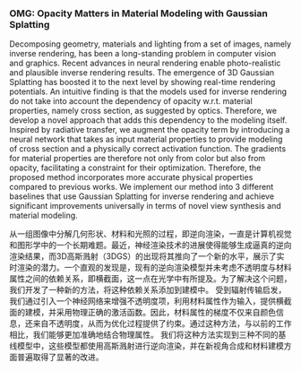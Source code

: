 ### OMG: Opacity Matters in Material Modeling with Gaussian Splatting

Decomposing geometry, materials and lighting from a set of images, namely inverse rendering, has been a long-standing problem in computer vision and graphics. Recent advances in neural rendering enable photo-realistic and plausible inverse rendering results. The emergence of 3D Gaussian Splatting has boosted it to the next level by showing real-time rendering potentials. An intuitive finding is that the models used for inverse rendering do not take into account the dependency of opacity w.r.t. material properties, namely cross section, as suggested by optics. Therefore, we develop a novel approach that adds this dependency to the modeling itself. Inspired by radiative transfer, we augment the opacity term by introducing a neural network that takes as input material properties to provide modeling of cross section and a physically correct activation function. The gradients for material properties are therefore not only from color but also from opacity, facilitating a constraint for their optimization. Therefore, the proposed method incorporates more accurate physical properties compared to previous works. We implement our method into 3 different baselines that use Gaussian Splatting for inverse rendering and achieve significant improvements universally in terms of novel view synthesis and material modeling.

从一组图像中分解几何形状、材料和光照的过程，即逆向渲染，一直是计算机视觉和图形学中的一个长期难题。最近，神经渲染技术的进展使得能够生成逼真的逆向渲染结果，而3D高斯溅射（3DGS）的出现将其推向了一个新的水平，展示了实时渲染的潜力。一个直观的发现是，现有的逆向渲染模型并未考虑不透明度与材料属性之间的依赖关系，即横截面，这一点在光学中有所提及。为了解决这个问题，我们开发了一种新的方法，将这种依赖关系添加到建模中。
受到辐射传输启发，我们通过引入一个神经网络来增强不透明度项，利用材料属性作为输入，提供横截面的建模，并采用物理正确的激活函数。因此，材料属性的梯度不仅来自颜色信息，还来自不透明度，从而为优化过程提供了约束。通过这种方法，与以前的工作相比，我们能够更加准确地结合物理属性。
我们将这种方法实现到三种不同的基线模型中，这些模型都使用高斯溅射进行逆向渲染，并在新视角合成和材料建模方面普遍取得了显著的改进。

